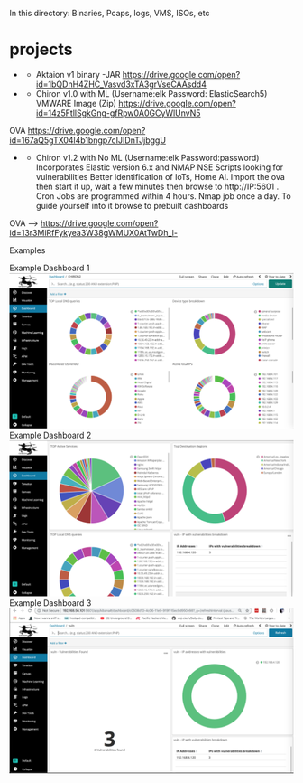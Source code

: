 In this directory: Binaries, Pcaps, logs, VMS, ISOs, etc
# projects
* - Aktaion v1 binary -JAR
https://drive.google.com/open?id=1bQDnH4ZHC_Vasvd3xTA3grVseCAAsdd4

* - Chiron v1.0 with ML (Username:elk Password: ElasticSearch5)
VMWARE Image (Zip)
https://drive.google.com/open?id=14z5FtllSgkGng-gfRpw0A0GCyWlUnvN5 

OVA
https://drive.google.com/open?id=167aQ5gTX04l4b1bngp7cIJIDnTJjbggU

* - Chiron v1.2 with No ML (Username:elk   Password:password)
Incorporates Elastic version 6.x and NMAP NSE Scripts looking for vulnerabilities
Better identification of IoTs, Home AI.
Import the ova then start it up, wait a few minutes then browse to http://IP:5601 . Cron Jobs are programmed within 4 hours. Nmap job once a day. To guide yourself into it browse to prebuilt dashboards

OVA --> https://drive.google.com/open?id=13r3MiRfFykyea3W38gWMUX0AtTwDh_l-

Examples

Example Dashboard 1 ![Dashboar1](https://github.com/rsfl/projects/blob/master/Chironv12-NMAP1.png)
Example Dashboard 2 ![Dashboard2](https://github.com/rsfl/projects/blob/master/Chironv12-NMAP3.png)
Example Dashboard 3 ![Dashboard3](https://github.com/rsfl/projects/blob/master/Chironv12-NMAP4.png)
